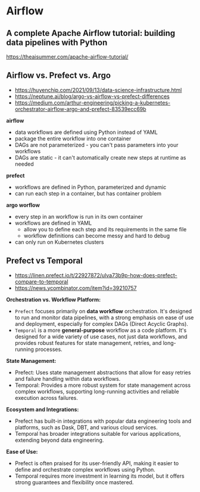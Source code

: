 # Airflow

## A complete Apache Airflow tutorial: building data pipelines with Python
https://theaisummer.com/apache-airflow-tutorial/

## Airflow vs. Prefect vs. Argo
- https://huyenchip.com/2021/09/13/data-science-infrastructure.html
- https://neptune.ai/blog/argo-vs-airflow-vs-prefect-differences
- https://medium.com/arthur-engineering/picking-a-kubernetes-orchestrator-airflow-argo-and-prefect-83539ecc69b

**airflow**
- data workflows are defined using Python instead of YAML
- package the entire workflow into one container
- DAGs are not parameterized - you can't pass parameters into your workflows
- DAGs are static - it can't automatically create new steps at runtime as needed

**prefect**
-  workflows are defined in Python, parameterized and dynamic
-  can run each step in a container, but has container problem

**argo worflow**
- every step in an workflow is run in its own container
- workflows are defined in YAML
  - allow you to define each step and its requirements in the same file
  - workflow definitions can become messy and hard to debug
- can only run on Kubernetes clusters

## Prefect vs Temporal
- https://linen.prefect.io/t/22927872/ulva73b9p-how-does-prefect-compare-to-temporal
- https://news.ycombinator.com/item?id=39210757

**Orchestration vs. Workflow Platform:**
- `Prefect` focuses primarily on **data workflow** orchestration. It's designed to run and monitor data pipelines, with a strong emphasis on ease of use and deployment, especially for complex DAGs (Direct Acyclic Graphs).
- `Temporal` is a more **general-purpose** workflow as a code platform. It's designed for a wide variety of use cases, not just data workflows, and provides robust features for state management, retries, and long-running processes.

**State Management:**
- Prefect: Uses state management abstractions that allow for easy retries and failure handling within data workflows.
- Temporal: Provides a more robust system for state management across complex workflows, supporting long-running activities and reliable execution across failures.

**Ecosystem and Integrations:**
- Prefect has built-in integrations with popular data engineering tools and platforms, such as Dask, DBT, and various cloud services.
- Temporal has broader integrations suitable for various applications, extending beyond data engineering.

**Ease of Use:**
- Prefect is often praised for its user-friendly API, making it easier to define and orchestrate complex workflows using Python.
- Temporal requires more investment in learning its model, but it offers strong guarantees and flexibility once mastered.
